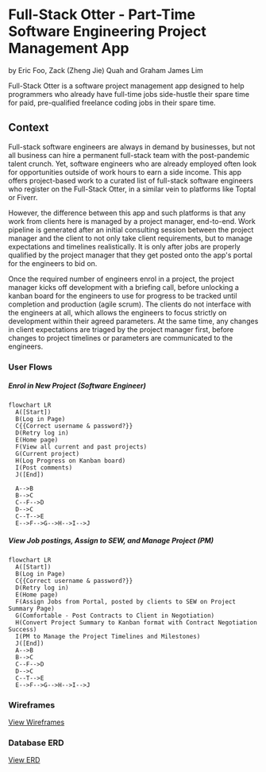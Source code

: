 # Full-Stack Otter - Part-Time Software Engineering Project Management App

by Eric Foo, Zack (Zheng Jie) Quah and Graham James Lim

Full-Stack Otter is a software project management app designed to help programmers who already have full-time jobs side-hustle their spare time for paid, pre-qualified freelance coding jobs in their spare time.

## Context

Full-stack software engineers are always in demand by businesses, but not all business can hire a permanent full-stack team with the post-pandemic talent crunch.
Yet, software engineers who are already employed often look for opportunities outside of work hours to earn a side income. This app offers project-based work to a curated list of full-stack software engineers who register on the Full-Stack Otter, in a similar vein to platforms like Toptal or Fiverr.

However, the difference between this app and such platforms is that any work from clients here is managed by a project manager, end-to-end. Work pipeline is generated after an initial consulting session between the project manager and the client to not only take client requirements, but to manage expectations and timelines realistically. It is only after jobs are properly qualified by the project manager that they get posted onto the app's portal for the engineers to bid on.

Once the required number of engineers enrol in a project, the project manager kicks off development with a briefing call, before unlocking a kanban board for the engineers to use for progress to be tracked until completion and production (agile scrum). The clients do not interface with the engineers at all, which allows the engineers to focus strictly on development within their agreed parameters. At the same time, any changes in client expectations are triaged by the project manager first, before changes to project timelines or parameters are communicated to the engineers.

### User Flows

##### Enrol in New Project (Software Engineer)

```mermaid
flowchart LR
  A([Start])
  B(Log in Page)
  C{{Correct username & password?}}
  D(Retry log in)
  E(Home page)
  F(View all current and past projects)
  G(Current project)
  H(Log Progress on Kanban board)
  I(Post comments)
  J([End])

  A-->B
  B-->C
  C--F-->D
  D-->C
  C--T-->E
  E-->F-->G-->H-->I-->J
```

##### View Job postings, Assign to SEW, and Manage Project (PM)

```mermaid
flowchart LR
  A([Start])
  B(Log in Page)
  C{{Correct username & password?}}
  D(Retry log in)
  E(Home page)
  F(Assign Jobs from Portal, posted by clients to SEW on Project Summary Page)
  G(Comfortable - Post Contracts to Client in Negotiation)
  H(Convert Project Summary to Kanban format with Contract Negotiation Success)
  I(PM to Manage the Project Timelines and Milestones)
  J([End])
  A-->B
  B-->C
  C--F-->D
  D-->C
  C--T-->E
  E-->F-->G-->H-->I-->J
```

### Wireframes

[View Wireframes](https://drive.google.com/file/d/1QyYC_qbJ1NE1E3jB-R2nNixHOm2jg5Ef/view?usp=sharing)

### Database ERD

[View ERD](https://drive.google.com/file/d/1xN8Zs8Zy1Qrxm6BlVJpsW6zamGonTRF7/view?usp=sharing)
